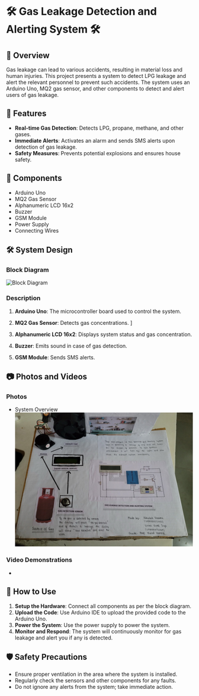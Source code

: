 # 🛠️ Gas Leakage Detection and Alerting System 🛠️

## 📖 Overview
Gas leakage can lead to various accidents, resulting in material loss and human injuries. This project presents a system to detect LPG leakage and alert the relevant personnel to prevent such accidents. The system uses an Arduino Uno, MQ2 gas sensor, and other components to detect and alert users of gas leakage.

## 🚀 Features
- **Real-time Gas Detection**: Detects LPG, propane, methane, and other gases.
- **Immediate Alerts**: Activates an alarm and sends SMS alerts upon detection of gas leakage.
- **Safety Measures**: Prevents potential explosions and ensures house safety.

## 🧰 Components
- Arduino Uno
- MQ2 Gas Sensor
- Alphanumeric LCD 16x2
- Buzzer
- GSM Module
- Power Supply
- Connecting Wires

## 🛠️ System Design
### Block Diagram
![Block Diagram](path/to/your/block-diagram-image.png)

### Description
1. **Arduino Uno**: The microcontroller board used to control the system.
   
2. **MQ2 Gas Sensor**: Detects gas concentrations.
   ]
3. **Alphanumeric LCD 16x2**: Displays system status and gas concentration.
   
4. **Buzzer**: Emits sound in case of gas detection.
   
5. **GSM Module**: Sends SMS alerts.
  

## 📷 Photos and Videos
### Photos
- System Overview
  ![System Overview](Media/gas-leakage.jpg)


### Video Demonstrations
- [](Media/gas-leakage.mp4)

## 📜 How to Use
1. **Setup the Hardware**: Connect all components as per the block diagram.
2. **Upload the Code**: Use Arduino IDE to upload the provided code to the Arduino Uno.
3. **Power the System**: Use the power supply to power the system.
4. **Monitor and Respond**: The system will continuously monitor for gas leakage and alert you if any is detected.

## 🛡️ Safety Precautions
- Ensure proper ventilation in the area where the system is installed.
- Regularly check the sensors and other components for any faults.
- Do not ignore any alerts from the system; take immediate action.


